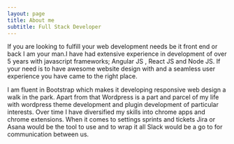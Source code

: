 ```yaml
---
layout: page
title: About me
subtitle: Full Stack Developer
---
```


If you are looking to fulfill your web development needs be it front end or back I am your man.I have had extensive experience in development of over 5 years with javascript frameworks; Angular JS , React JS and Node JS. If your need is to have awesome website design with and a seamless user experience you have came to the right place.

I am fluent in Bootstrap which makes it developing responsive web design a walk in the park. Apart from that Wordpress is a part and parcel of my life with wordpress theme development and plugin development of particular interests. Over time I have diversified my skills into chrome apps and chrome extensions. When it comes to settings sprints and tickets Jira or Asana would be the tool to use and to wrap it all Slack would be a go to for communication between us.

